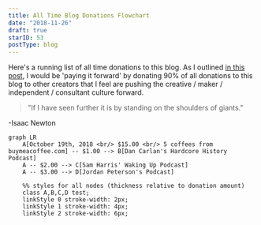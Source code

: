 ```yaml
---
title: All Time Blog Donations Flowchart
date: "2018-11-26"
draft: true
starID: 53
postType: blog
---
```


Here's a running list of all time donations to this blog. As I outlined [in this post](), I would be 'paying it forward' by donating 90% of all donations to this blog to other creators that I feel are pushing the creative / maker / independent / consultant culture forward.

> "If I have seen further it is by standing on the shoulders of giants." 

-Isaac Newton

```mermaid
graph LR
    A[October 19th, 2018 <br/> $15.00 <br/> 5 coffees from buymeacoffee.com] -- $1.00 --> B[Dan Carlan's Hardcore History Podcast]
    A -- $2.00 --> C[Sam Harris' Waking Up Podcast]
    A -- $3.00 --> D[Jordan Peterson's Podcast]
    
    %% styles for all nodes (thickness relative to donation amount)
    class A,B,C,D test;
    linkStyle 0 stroke-width: 2px;
    linkStyle 1 stroke-width: 4px;
    linkStyle 2 stroke-width: 6px;    
```